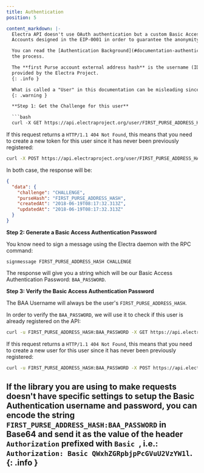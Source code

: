 ```yaml
---
title: Authentication
position: 5

content_markdown: |-
  Electra API doesn't use OAuth authentication but a custom Basic Access Authentication related to the Comprehensive
  Accounts designed in the EIP-0001 in order to guarantee the anonymity of any Electra user.

  You can read the [Authentication Background](#documentation-authentication-background) to get a better understanding of
  the process.

  The **first Purse account external address hash** is the username (ID) used in across any authenticated service
  provided by the Electra Project.
  {: .info }

  What is called a "User" in this documentation can be misleading since a "User" is in fact a "HD Wallet".
  {: .warning }

  **Step 1: Get the Challenge for this user**

  ```bash
  curl -X GET https://api.electraproject.org/user/FIRST_PURSE_ADDRESS_HASH/token
  ```

  If this request returns a `HTTP/1.1 404 Not Found`, this means that you need to create a new token for this user since
  it has never been previously registered:

  ```bash
  curl -X POST https://api.electraproject.org/user/FIRST_PURSE_ADDRESS_HASH/token
  ```

  In both case, the response will be:

  ```json
  {
    "data": {
      "challenge": "CHALLENGE",
      "purseHash": "FIRST_PURSE_ADDRESS_HASH",
      "createdAt": "2018-06-19T08:17:32.313Z",
      "updatedAt": "2018-06-19T08:17:32.313Z"
    }
  }
  ```

  **Step 2: Generate a Basic Access Authentication Password**

  You know need to sign a message using the Electra daemon with the RPC command:

  ```text
  signmessage FIRST_PURSE_ADDRESS_HASH CHALLENGE
  ```

  The response will give you a string which will be our Basic Access Authentication Password: `BAA_PASSWORD`.

  **Step 3: Verify the Basic Access Authentication Password**

  The BAA Username will always be the user's `FIRST_PURSE_ADDRESS_HASH`.

  In order to verify the `BAA_PASSWORD`, we will use it to check if this user is already registered on the API:

  ```bash
  curl -u FIRST_PURSE_ADDRESS_HASH:BAA_PASSWORD -X GET https://api.electraproject.org/user
  ```

  If this request returns a `HTTP/1.1 404 Not Found`, this means that you need to create a new user for this user since
  it has never been previously registered:

  ```bash
  curl -u FIRST_PURSE_ADDRESS_HASH:BAA_PASSWORD -X POST https://api.electraproject.org/user
  ```

  If the library you are using to make requests doesn't have specific settings to setup the Basic Authentication
  username and password, you can encode the string `FIRST_PURSE_ADDRESS_HASH:BAA_PASSWORD` in **Base64** and send it as
  the value of the header `Authorization` prefixed with `Basic `, i.e.: `Authorization: Basic QWxhZGRpbjpPcGVuU2VzYW1l`.
  {: .info }
---
```

